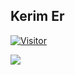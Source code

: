 ## Kerim Er
[![Visitor](https://visitor-badge.laobi.icu/badge?page_id=spsofme.spsofme)](#)

<img align="left" src="https://github-readme-stats.vercel.app/api?username=spsofme&theme=github_dark">
